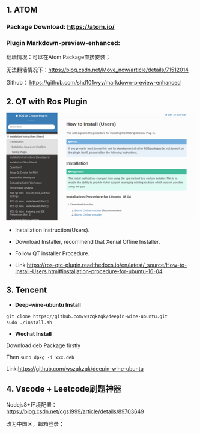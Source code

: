 ## 1. <kdb>ATOM<kdb>

### Package Download: https://atom.io/

### Plugin Markdown-preview-enhanced:

翻墙情况：可以在Atom Package直接安装；

无法翻墙情况下：https://blog.csdn.net/Move_now/article/details/71512014

Github： https://github.com/shd101wyy/markdown-preview-enhanced

## 2. QT with Ros Plugin

![QT Install](assets/markdown-img-paste-20190725211615562.png)

- Installation Instruction(Users).

- Download Installer, recommend that Xenial Offine Installer.

- Follow QT installer Procedure.

- Link:https://ros-qtc-plugin.readthedocs.io/en/latest/_source/How-to-Install-Users.html#installation-procedure-for-ubuntu-16-04

## 3. Tencent

- **Deep-wine-ubuntu Install**

```
git clone https://github.com/wszqkzqk/deepin-wine-ubuntu.git
sudo ./install.sh
```
- **Wechat Install**

Download deb Package firstly

Then `sudo dpkg -i xxx.deb`

Link:https://github.com/wszqkzqk/deepin-wine-ubuntu

## 4. Vscode + Leetcode刷题神器

Nodejs8+环境配置：
https://blog.csdn.net/cgs1999/article/details/89703649

改为中国区，邮箱登录；
